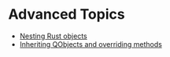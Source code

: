 <!--
SPDX-FileCopyrightText: 2023 Klarälvdalens Datakonsult AB, a KDAB Group company <info@kdab.com>
SPDX-FileContributor: Andrew Hayzen <andrew.hayzen@kdab.com>

SPDX-License-Identifier: MIT OR Apache-2.0
-->

# Advanced Topics

  * [Nesting Rust objects](./nested_objects.md)
  * [Inheriting QObjects and overriding methods](./inheritance.md)

